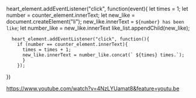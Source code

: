 heart_element.addEventListener("click", function(event){
  let times = 1;
  let number = counter_element.innerText;
  let new_like = document.createElement("li");
  new_like.innerText = `${number} has been like`;
  let number_like =  new_like.innerText
  like_list.appendChild(new_like);

      heart_element.addEventListener("click", function(){
        if (number == counter_element.innerText){
          times = times + 1;
          new_like.innerText = number_like.concat(` ${times} times.`);
          }
        });
})


https://www.youtube.com/watch?v=4NzLYUamat8&feature=youtu.be

